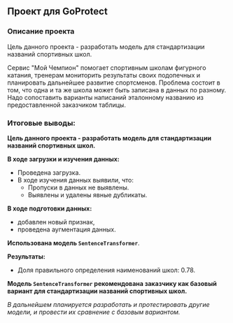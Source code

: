 ## Проект для GoProtect

### Описание проекта

Цель данного проекта - разработать модель для стандартизации названий спортивных школ.

Сервис "Мой Чемпион" помогает спортивным школам фигурного катания, тренерам мониторить результаты своих подопечных и планировать дальнейшее развитие спортсменов. Проблема состоит в том, что одна и та же школа может быть записана в данных по разному. Надо сопоставить варианты написаний эталонному названию из предоставленной заказчиком таблицы.

### Итоговые выводы:

**Цель данного проекта - разработать модель для стандартизации названий спортивных школ.**

**В ходе загрузки и изучения данных:**
* Проведена загрузка.
* В ходе изучения данных выявили, что:
    - Пропуски в данных не выявлены.
    - Выявлены и удалены явные дубликаты.
    
**В ходе подготовки данных:**
* добавлен новый признак,
* проведена аугментация данных.

**Использована модель `SentenceTransformer`**.
   
**Результаты:**
* Доля правильного определения наименований школ: 0.78.

**Модель `SentenceTransformer` рекомендована заказчику как базовый вариант для стандартизации названий спортивных школ.**

*В дальнейшем планируется разработать и протестировать другие модели, и провести их сравнение с базовым вариантом.*